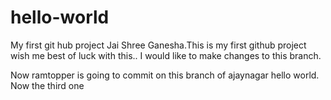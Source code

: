 # hello-world
My first git hub project
Jai Shree Ganesha.This is my first github project
wish me best of luck with this..
I would like to make changes to this branch.

Now ramtopper is going to commit on this branch of ajaynagar hello world.
Now the third one
